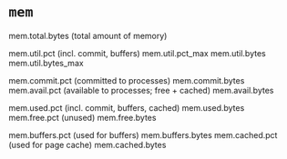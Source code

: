 # `mem`

mem.total.bytes (total amount of memory)

mem.util.pct (incl. commit, buffers)
mem.util.pct_max
mem.util.bytes
mem.util.bytes_max

mem.commit.pct (committed to processes)
mem.commit.bytes
mem.avail.pct (available to processes; free + cached)
mem.avail.bytes

mem.used.pct (incl. commit, buffers, cached)
mem.used.bytes
mem.free.pct (unused)
mem.free.bytes

mem.buffers.pct (used for buffers)
mem.buffers.bytes
mem.cached.pct (used for page cache)
mem.cached.bytes
